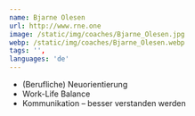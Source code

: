 ```yaml
---
name: Bjarne Olesen
url: http://www.rne.one
image: /static/img/coaches/Bjarne_Olesen.jpg
webp: /static/img/coaches/Bjarne_Olesen.webp
tags: '',
languages: 'de'
---
```


<ul><li>(Berufliche) Neuorientierung</li><li>Work-Life Balance</li><li>Kommunikation – besser verstanden werden</li></ul>